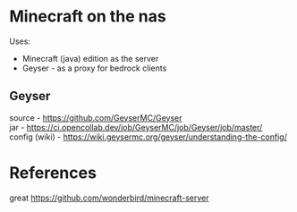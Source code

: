 # Minecraft on the nas

Uses: 
* Minecraft (java) edition as the server
* Geyser - as a proxy for bedrock clients


## Geyser
source - https://github.com/GeyserMC/Geyser  
jar - https://ci.opencollab.dev/job/GeyserMC/job/Geyser/job/master/  
config (wiki) - https://wiki.geysermc.org/geyser/understanding-the-config/  


# References
great https://github.com/wonderbird/minecraft-server
